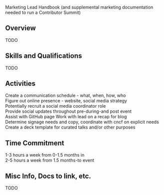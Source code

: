 Marketing Lead Handbook
(and supplemental marketing documentation needed to run a Contributor Summit)

## Overview

TODO

## Skills and Qualifications

TODO

## Activities

Create a communication schedule - what, when, how, who  
Figure out online presence - website, social media strategy  
Potentially recruit a social media coordinator role  
Provide social updates throughout pre-during-and post event  
Assist with GitHub page
Work with lead on a recap for blog  
Determine signage needs and copy, coordinate with cncf on explicit needs  
Create a deck template for curated talks and/or other purposes

## Time Commitment
1-3 hours a week from 0-1.5 months in  
2-5 hours a week from 1.5 months-to event  

## Misc Info, Docs to link, etc.

TODO
